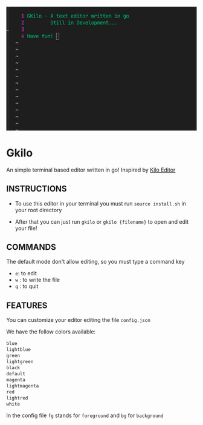 ![](./assets/Welcome.png)

# Gkilo

An simple terminal based editor written in go!
Inspired by [Kilo Editor](https://github.com/antirez/kilo)

## INSTRUCTIONS

- To use this editor in your terminal you must run `source install.sh` in your root directory

- After that you can just run `gkilo` or `gkilo {filename}` to open and edit your file!

## COMMANDS

The default mode don't allow editing, so you must type a command key

- `e`: to edit
- `w` : to write the file
- `q` : to quit

## FEATURES

You can customize your editor editing the file `config.json`

We have the follow colors available:

    blue
    lightblue
    green
    lightgreen
    black
    default
    magenta
    lightmagenta
    red
    lightred
    white

In the config file `fg` stands for `foreground` and `bg` for `background`

